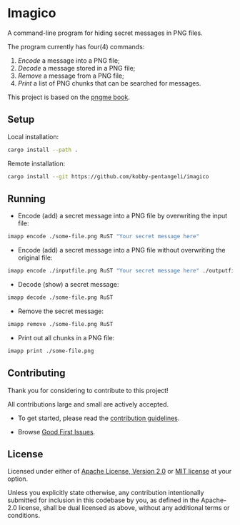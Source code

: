 # Imagico

A command-line program for hiding secret messages in PNG files.

The program currently has four(4) commands:

1. *Encode* a message into a PNG file;
2. *Decode* a message stored in a PNG file;
3. *Remove* a message from a PNG file;
4. *Print* a list of PNG chunks that can be searched for messages.

This project is based on the [pngme book](https://picklenerd.github.io/pngme_book/).

## Setup

Local installation:

```bash
cargo install --path .
```

Remote installation:

```bash
cargo install --git https://github.com/kobby-pentangeli/imagico
```

## Running

- Encode (add) a secret message into a PNG file by overwriting the input file:

```bash
imapp encode ./some-file.png RuST "Your secret message here"
```

- Encode (add) a secret message into a PNG file without overwriting the original file:

```bash
imapp encode ./inputfile.png RuST "Your secret message here" ./outputfile.png
```

- Decode (show) a secret message:

```bash
imapp decode ./some-file.png RuST
```

- Remove the secret message:

```bash
imapp remove ./some-file.png RuST
```

- Print out all chunks in a PNG file:

```bash
imapp print ./some-file.png
```

## Contributing

Thank you for considering to contribute to this project!

All contributions large and small are actively accepted.

- To get started, please read the [contribution guidelines](https://github.com/kobby-pentangeli/imagico/blob/master/CONTRIBUTING.md).

- Browse [Good First Issues](https://github.com/kobby-pentangeli/imagico/labels/good%20first%20issue).

## License

Licensed under either of <a href="LICENSE-APACHE">Apache License, Version 2.0</a> or <a href="LICENSE-MIT">MIT license</a> at your option.

Unless you explicitly state otherwise, any contribution intentionally submitted for inclusion in this codebase by you, as defined in the Apache-2.0 license,
shall be dual licensed as above, without any additional terms or conditions.
